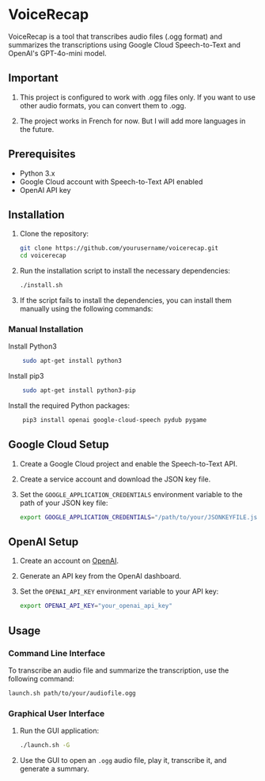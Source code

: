 
# VoiceRecap

VoiceRecap is a tool that transcribes audio files (.ogg format) and summarizes the transcriptions using Google Cloud Speech-to-Text and OpenAI's GPT-4o-mini model.
## Important 

1. This project is configured to work with .ogg files only. If you want to use other audio formats, you can convert them to .ogg.

2. The project works in French for now. But I will add more languages in the future.
## Prerequisites

- Python 3.x
- Google Cloud account with Speech-to-Text API enabled
- OpenAI API key

## Installation

1. Clone the repository:

    ```sh
    git clone https://github.com/yourusername/voicerecap.git
    cd voicerecap
    ```

2. Run the installation script to install the necessary dependencies:

    ```sh
    ./install.sh
    ```
3. If the script fails to install the dependencies, you can install them manually using the following commands:

### Manual Installation
Install Python3
```sh
    sudo apt-get install python3
```
Install pip3
```sh
    sudo apt-get install python3-pip
```
Install the required Python packages:
```sh
    pip3 install openai google-cloud-speech pydub pygame
```

## Google Cloud Setup

1. Create a Google Cloud project and enable the Speech-to-Text API.

2. Create a service account and download the JSON key file.

3. Set the `GOOGLE_APPLICATION_CREDENTIALS` environment variable to the path of your JSON key file:

    ```sh
    export GOOGLE_APPLICATION_CREDENTIALS="/path/to/your/JSONKEYFILE.json"
    ```
## OpenAI Setup

1. Create an account on [OpenAI](https://www.openai.com/).

2. Generate an API key from the OpenAI dashboard.

3. Set the `OPENAI_API_KEY` environment variable to your API key:

    ```sh
    export OPENAI_API_KEY="your_openai_api_key"
    ```

## Usage

### Command Line Interface

To transcribe an audio file and summarize the transcription, use the following command:

```sh
launch.sh path/to/your/audiofile.ogg
```



### Graphical User Interface

1. Run the GUI application:

    ```sh
    ./launch.sh -G
    ```

2. Use the GUI to open an `.ogg` audio file, play it, transcribe it, and generate a summary.


